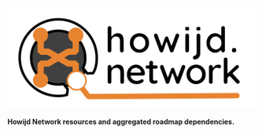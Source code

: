![howijd.network](./assets/images/howijd/src/howijd-full.svg)

**Howijd Network resources and aggregated roadmap dependencies.**
